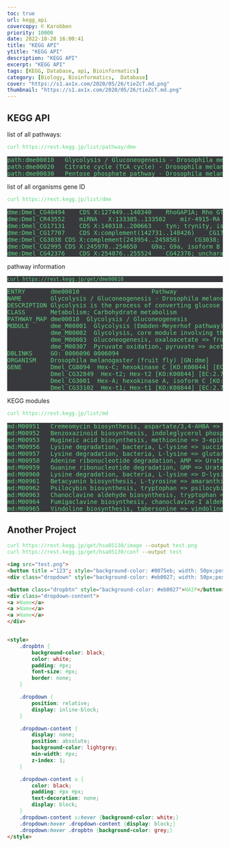 ```yaml
---
toc: true
url: kegg_api
covercopy: © Karobben
priority: 10000
date: 2022-10-28 16:00:41
title: "KEGG API"
ytitle: "KEGG API"
description: "KEGG API"
excerpt: "KEGG API"
tags: [KEGG, Database, api, Bioinformatics]
category: [Biology, Bioinformatics,  Database]
cover: "https://s1.ax1x.com/2020/05/26/tieZcT.md.png"
thumbnail: "https://s1.ax1x.com/2020/05/26/tieZcT.md.png"
---
```


## KEGG API

list of all pathways:
```bash
curl https://rest.kegg.jp/list/pathway/dme
```

<pre>
path:dme00010	Glycolysis / Gluconeogenesis - Drosophila melanogaster (fruit fly)
path:dme00020	Citrate cycle (TCA cycle) - Drosophila melanogaster (fruit fly)
path:dme00030	Pentose phosphate pathway - Drosophila melanogaster (fruit fly)
</pre>



list of all organisms gene ID


```bash
curl https://rest.kegg.jp/list/dme
```
<pre>
dme:Dmel_CG40494	CDS	X:127449..140340	RhoGAP1A; Rho GTPase activating protein at 1A, isoform A
dme:Dmel_CR43552	miRNA	X:133385..133502	mir-4915-RA
dme:Dmel_CG17131	CDS	X:140318..200663	tyn; trynity, isoform A
dme:Dmel_CG17707	CDS	X:complement(142731..148426)	CG17707; uncharacterized protein, isoform B
dme:Dmel_CG3038	CDS	X:complement(243954..245856)	CG3038; uncharacterized protein, isoform C
dme:Dmel_CG2995	CDS	X:245978..254650	G9a; G9a, isoform B
dme:Dmel_CG42376	CDS	X:254876..255524	CG42376; uncharacterized protein, isoform A
</pre>



pathway information

```
curl https://rest.kegg.jp/get/dme00010
```
<pre>
ENTRY       dme00010                    Pathway
NAME        Glycolysis / Gluconeogenesis - Drosophila melanogaster (fruit fly)
DESCRIPTION Glycolysis is the process of converting glucose into pyruvate and generating small amounts of ATP (energy) and NADH (reducing power). It is a central pathway that produces important precursor metabolites: six-carbon compounds of glucose-6P and fructose-6P and three-carbon compounds of glycerone-P, glyceraldehyde-3P, glycerate-3P, phosphoenolpyruvate, and pyruvate [MD:M00001]. Acetyl-CoA, another important precursor metabolite, is produced by oxidative decarboxylation of pyruvate [MD:M00307]. When the enzyme genes of this pathway are examined in completely sequenced genomes, the reaction steps of three-carbon compounds from glycerone-P to pyruvate form a conserved core module [MD:M00002], which is found in almost all organisms and which sometimes contains operon structures in bacterial genomes. Gluconeogenesis is a synthesis pathway of glucose from noncarbohydrate precursors. It is essentially a reversal of glycolysis with minor variations of alternative paths [MD:M00003].
CLASS       Metabolism; Carbohydrate metabolism
PATHWAY_MAP dme00010  Glycolysis / Gluconeogenesis
MODULE      dme_M00001  Glycolysis (Embden-Meyerhof pathway), glucose => pyruvate [PATH:dme00010]
            dme_M00002  Glycolysis, core module involving three-carbon compounds [PATH:dme00010]
            dme_M00003  Gluconeogenesis, oxaloacetate => fructose-6P [PATH:dme00010]
            dme_M00307  Pyruvate oxidation, pyruvate => acetyl-CoA [PATH:dme00010]
DBLINKS     GO: 0006096 0006094
ORGANISM    Drosophila melanogaster (fruit fly) [GN:dme]
GENE        Dmel_CG8094  Hex-C; hexokinase C [KO:K00844] [EC:2.7.1.1]
            Dmel_CG32849  Hex-t2; Hex-t2 [KO:K00844] [EC:2.7.1.1]
            Dmel_CG3001  Hex-A; hexokinase A, isoform C [KO:K00844] [EC:2.7.1.1]
            Dmel_CG33102  Hex-t1; Hex-t1 [KO:K00844] [EC:2.7.1.1]
</pre>



KEGG modules

```bash
curl https://rest.kegg.jp/list/md
```

<pre>
md:M00951	Cremeomycin biosynthesis, aspartate/3,4-AHBA => cremeomycin
md:M00952	Benzoxazinoid biosynthesis, indoleglycerol phosphate => DIMBOA-glucoside
md:M00953	Mugineic acid biosynthesis, methionine => 3-epihydroxymugineic acid
md:M00956	Lysine degradation, bacteria, L-lysine => succinate
md:M00957	Lysine degradation, bacteria, L-lysine => glutarate => succinate/acetyl-CoA
md:M00958	Adenine ribonucleotide degradation, AMP => Urate
md:M00959	Guanine ribonucleotide degradation, GMP => Urate
md:M00960	Lysine degradation, bacteria, L-lysine => D-lysine => succinate
md:M00961	Betacyanin biosynthesis, L-tyrosine => amaranthin
md:M00962	Psilocybin biosynthesis, tryptophan => psilocybin
md:M00963	Chanoclavine aldehyde biosynthesis, tryptophan => chanoclavine-I aldehyde
md:M00964	Fumigaclavine biosynthesis, chanoclavine-I aldehyde => fumigaclavine C
md:M00965	Vindoline biosynthesis, tabersonine => vindoline
</pre>

## Another Project

```bash
curl https://rest.kegg.jp/get/hsa05130/image --output test.png
curl https://rest.kegg.jp/get/hsa05130/conf --output test
```


```html
<img src="test.png">
<button title ="123"; style="background-color: #0075eb; width: 50px;position: absolute;  left: 485px; top: 959px;">ITGB1</button>
<div class="dropdown" style="background-color: #eb0027; width: 50px;position: absolute;  left: 750px; top: 1788px;">

<button class="dropbtn" style="background-color: #eb0027">NAIP</button>
<div class="dropdown-content">
<a >Name</a>
<a >Name</a>
<a >Name</a>
</div>


<style>
    .dropbtn {
        background-color: black;
        color: white;
        padding: #px;
        font-size: #px;
        border: none;
    }

    .dropdown {
        position: relative;
        display: inline-block;
    }

    .dropdown-content {
        display: none;
        position: absolute;
        background-color: lightgrey;
        min-width: #px;
        z-index: 1;
    }

    .dropdown-content a {
        color: black;
        padding: #px #px;
        text-decoration: none;
        display: block;
    }
    .dropdown-content a:hover {background-color: white;}
    .dropdown:hover .dropdown-content {display: block;}
    .dropdown:hover .dropbtn {background-color: grey;}
</style>
```













<style>
pre {
  background-color:#38393d;
  color: #5fd381;
}
</style>
